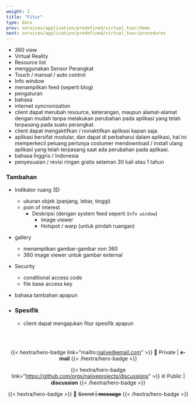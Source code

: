```yaml
---
weight: 2
title: "Fitur"
type: docs
prev: services/application/predefined/virtual_tour/demo
next: services/application/predefined/virtual_tour/procedures
---
```


- 360 view
- Virtual Reality
- Resource list
- menggunakan Sensor Perangkat
- Touch / manual / auto control
- Info window
- menampilkan feed (seperti blog)
- pengaturan
- bahasa
- internet syncronization
- client dapat merubah resource, keterangan, maupun alamat-alamat dengan mudah tanpa melakukan perubahan pada aplikasi yang telah terpasang pada suatu perangkat.
- client dapat mengaktifkan / nonaktifkan aplikasi kapan saja.
- aplikasi bersifat modular, dan dapat di perbaharui dalam aplikasi, hal ini memperkecil peluang perlunya costumer mendownload / install ulang aplikasi yang telah terpasang saat ada perubahan pada aplikasi.
- bahasa Inggris / Indonesia
- penyesuaian / revisi ringan gratis selaman 30 kali atau 1 tahun

### **Tambahan**

  - Indikator ruang 3D
    - ukuran objek (panjang, lebar, tinggi)
    - poin of interest
      - Deskripsi (dengan system feed seperti `Info window`)
        - image viewer
        - Hotspot / warp (untuk pindah ruangan)

  - gallery
    - menampilkan gambar-gambar non 360
    - 360 image viewer untuk gambar external

  - Security
    - conditional access code
    - file base access key

  - bahasa tambahan apapun

- ### **Spesifik**

  - client dapat mengajukan fitur spesifik apapun

<div style="text-align: center;"><br><br>

{{< hextra/hero-badge link="mailto:naiive@email.com" >}}
🔐 Private | **e-mail**
{{< /hextra/hero-badge >}}

{{< hextra/hero-badge link="https://github.com/orgs/naiiveprojects/discussions" >}}
🌐 Public | **discussion**
{{< /hextra/hero-badge >}}

{{< hextra/hero-badge >}}
🔑 ~~Secret | **message**~~
{{< /hextra/hero-badge >}}

</div>
